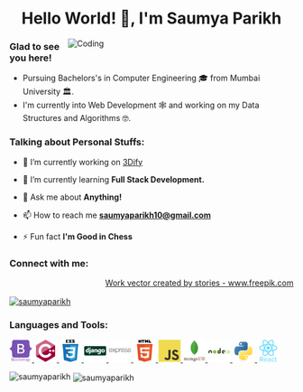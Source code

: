 <h1 align="center">Hello World! 👋, I'm Saumya Parikh</h1>
<!-- <h3 align="center">Aspiring Computer Engineer with a keen interest in coding.</h3> -->
 
<img align="right" alt="Coding" width="400" src="https://user-images.githubusercontent.com/53121709/141763256-a546fe68-d1ba-4c0f-a35d-6b32862f7a46.jpg">

### Glad to see you here! 

- Pursuing Bachelors's in Computer Engineering 🎓 from Mumbai University 🏛.
- I'm currently into Web Development 🕸️ and working on my Data Structures and Algorithms 🤓.

### Talking about Personal Stuffs:

- 🔭 I’m currently working on [3Dify](https://github.com/saumyaparikh/3Dify)

- 🌱 I’m currently learning **Full Stack Development.**

- 💬 Ask me about **Anything!**

- 📫 How to reach me **saumyaparikh10@gmail.com**

- ⚡ Fun fact **I'm Good in Chess**

<h3 align="left">Connect with me:</h3>
<p align="right"><a  href="https://www.freepik.com/vectors/work">Work vector created by stories - www.freepik.com</a></p>
<p align="left">
<!--   <a href="https://twitter.com/saumyaaparikh" target="blank"><img align="center" src="https://cdn.jsdelivr.net/npm/simple-icons@3.0.1/icons/twitter.svg" alt="saumyaparikh" height="30" width="40" /></a> -->
<a href="https://linkedin.com/in/saumyaparikh" target="blank"><img align="center" src="https://cdn.jsdelivr.net/npm/simple-icons@3.0.1/icons/linkedin.svg" alt="saumyaparikh" height="30" width="40" /></a>
<!-- <a href="https://instagram.com/saumyaparikh" target="blank"><img align="center" src="https://cdn.jsdelivr.net/npm/simple-icons@3.0.1/icons/instagram.svg" alt="saumyaparikh" height="30" width="40" /></a> -->
<!-- <a href="https://twitter.com/saumyaaparikh" target="blank"><img align="center" src="https://raw.githubusercontent.com/rahuldkjain/github-profile-readme-generator/neutral-icons/src/images/icons/Social/twitter.svg" alt="saumyaaparikh" height="30" width="40" /></a>
<a href="https://linkedin.com/in/saumyaparikh" target="blank"><img align="center" src="https://raw.githubusercontent.com/rahuldkjain/github-profile-readme-generator/neutral-icons/src/images/icons/Social/linked-in-alt.svg" alt="saumyaparikh" height="30" width="40" /></a>
<a href="https://stackoverflow.com/users/saumyaparikh" target="blank"><img align="center" src="https://raw.githubusercontent.com/rahuldkjain/github-profile-readme-generator/neutral-icons/src/images/icons/Social/stack-overflow.svg" alt="saumyaparikh" height="30" width="40" /></a>
<a href="https://instagram.com/saumyaaparikh" target="blank"><img align="center" src="https://raw.githubusercontent.com/rahuldkjain/github-profile-readme-generator/neutral-icons/src/images/icons/Social/instagram.svg" alt="saumyaaparikh" height="30" width="40" /></a>
<a href="https://www.codechef.com/users/saumyaparikh" target="blank"><img align="center" src="https://cdn.jsdelivr.net/npm/simple-icons@3.1.0/icons/codechef.svg" alt="saumyaparikh" height="30" width="40" /></a>
<a href="https://www.hackerrank.com/saumyaparikh" target="blank"><img align="center" src="https://raw.githubusercontent.com/rahuldkjain/github-profile-readme-generator/neutral-icons/src/images/icons/Social/hackerrank.svg" alt="saumyaparikh" height="30" width="40" /></a>
<a href="https://codeforces.com/profile/saumyaparikh" target="blank"><img align="center" src="https://cdn.jsdelivr.net/npm/simple-icons@3.0.1/icons/codeforces.svg" alt="saumyaparikh" height="30" width="40" /></a> -->
</p>


<h3 align="left">Languages and Tools:</h3>
<p align="left"> <a href="https://getbootstrap.com" target="_blank"> <img src="https://raw.githubusercontent.com/devicons/devicon/master/icons/bootstrap/bootstrap-plain-wordmark.svg" alt="bootstrap" width="40" height="40"/> </a> <a href="https://www.w3schools.com/cpp/" target="_blank"> <img src="https://raw.githubusercontent.com/devicons/devicon/master/icons/cplusplus/cplusplus-original.svg" alt="cplusplus" width="40" height="40"/> </a> <a href="https://www.w3schools.com/css/" target="_blank"> <img src="https://raw.githubusercontent.com/devicons/devicon/master/icons/css3/css3-original-wordmark.svg" alt="css3" width="40" height="40"/> </a> <a href="https://www.djangoproject.com/" target="_blank"> <img src="https://raw.githubusercontent.com/devicons/devicon/master/icons/django/django-original.svg" alt="django" width="40" height="40"/> </a> <a href="https://expressjs.com" target="_blank"> <img src="https://raw.githubusercontent.com/devicons/devicon/master/icons/express/express-original-wordmark.svg" alt="express" width="40" height="40"/> </a> <a href="https://www.w3.org/html/" target="_blank"> <img src="https://raw.githubusercontent.com/devicons/devicon/master/icons/html5/html5-original-wordmark.svg" alt="html5" width="40" height="40"/> </a> <a href="https://developer.mozilla.org/en-US/docs/Web/JavaScript" target="_blank"> <img src="https://raw.githubusercontent.com/devicons/devicon/master/icons/javascript/javascript-original.svg" alt="javascript" width="40" height="40"/> </a> <a href="https://www.mongodb.com/" target="_blank"> <img src="https://raw.githubusercontent.com/devicons/devicon/master/icons/mongodb/mongodb-original-wordmark.svg" alt="mongodb" width="40" height="40"/> </a> <a href="https://nodejs.org" target="_blank"> <img src="https://raw.githubusercontent.com/devicons/devicon/master/icons/nodejs/nodejs-original-wordmark.svg" alt="nodejs" width="40" height="40"/> </a> <a href="https://www.python.org" target="_blank"> <img src="https://raw.githubusercontent.com/devicons/devicon/master/icons/python/python-original.svg" alt="python" width="40" height="40"/> </a> <a href="https://reactjs.org/" target="_blank"> <img src="https://raw.githubusercontent.com/devicons/devicon/master/icons/react/react-original-wordmark.svg" alt="react" width="40" height="40"/> </a> </p>

<p><img align="left" src="https://github-readme-stats.vercel.app/api/top-langs?username=saumyaparikh&show_icons=true&locale=en&layout=compact" alt="saumyaparikh" /></p>

<p>&nbsp;<img align="center" src="https://github-readme-stats.vercel.app/api?username=saumyaparikh&show_icons=true&locale=en" alt="saumyaparikh" /></p>
